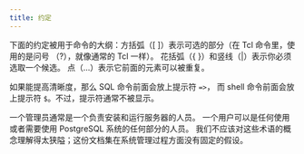 ```yaml
---
title: 约定
---
```

下面的约定被用于命令的大纲：方括弧（[ ]）表示可选的部分（在 Tcl 命令里，使用的是问号 （?），就像通常的 Tcl 一样）。 花括弧（{ }）和竖线（|）表示你必须选取一个候选。 点（...）表示它前面的元素可以被重复。

如果能提高清晰度，那么 SQL 命令前面会放上提示符 `=>`， 而 shell 命令前面会放上提示符 `$`。不过，提示符通常不被显示。

一个管理员通常是一个负责安装和运行服务器的人员。 一个用户可以是任何使用或者需要使用 PostgreSQL 系统的任何部分的人员。 我们不应该对这些术语的概念理解得太狭隘；这份文档集在系统管理过程方面没有固定的假设。
